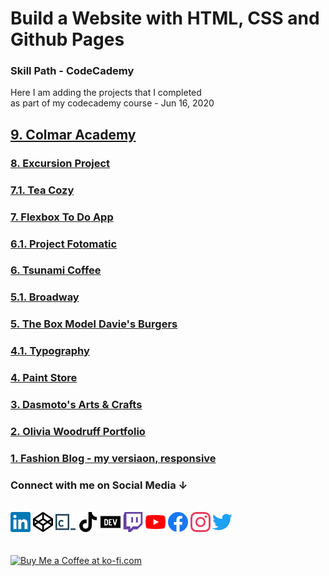 <h1> Build a Website with HTML, CSS and Github Pages</h1><h3>Skill Path - CodeCademy</h3>

<p> Here I am adding the projects that I completed <br> as part of my codecademy course - Jun 16, 2020</p>

<h2><a href="https://esteecodes.github.io/bootstrap5-Hebrew-blog-rtl/" target="_blank">9. Colmar Academy</a></h2>
<h3><a href="https://esteecodes.github.io/bootstrap5-Hebrew-blog-rtl/" target="_blank">8. Excursion Project</a></h3>
<h3><a href="https://esteecodes.github.io/bootstrap5-Hebrew-blog-rtl/" target="_blank">7.1. Tea Cozy</a></h3>
<h3><a href="https://esteecodes.github.io/bootstrap5-Hebrew-blog-rtl/" target="_blank">7. Flexbox To Do App</a></h3>
<h3><a href="https://esteecodes.github.io/bootstrap5-Hebrew-blog-rtl/" target="_blank">6.1. Project Fotomatic</a></h3>
<h3><a href="https://esteecodes.github.io/bootstrap5-Hebrew-blog-rtl/" target="_blank">6. Tsunami Coffee</a></h3>
<h3><a href="https://esteecodes.github.io/bootstrap5-Hebrew-blog-rtl/" target="_blank">5.1. Broadway</a></h3>
<h3><a href="https://esteecodes.github.io/bootstrap5-Hebrew-blog-rtl/" target="_blank">5. The Box Model Davie's Burgers</a></h3>
<h3><a href="https://esteecodes.github.io/bootstrap5-Hebrew-blog-rtl/" target="_blank">4.1. Typography</a></h3>
<h3><a href="https://esteecodes.github.io/bootstrap5-Hebrew-blog-rtl/" target="_blank">4. Paint Store</a></h3>
<h3><a href="https://esteecodes.github.io/bootstrap5-Hebrew-blog-rtl/" target="_blank">3. Dasmoto's Arts & Crafts</a></h3>
<h3><a href="https://esteecodes.github.io/bootstrap5-Hebrew-blog-rtl/" target="_blank">2. Olivia Woodruff Portfolio</a></h3>
<h3><a href="https://esteecodes.github.io/bootstrap5-Hebrew-blog-rtl/" target="_blank">1. Fashion Blog - my versiaon, responsive</a></h3>

<h3>Connect with me on Social Media ↓</h3>
<br/>
<a href="https://www.linkedin.com/in/esteecodes/" target="_blank"><img src="https://github.com/esteecodes/icons/blob/main/icomoon/PNG/linkedin.png?raw=true"></a>
<a href="https://codepen.io/esteecodes" target="_blank"><img src="https://github.com/esteecodes/icons/blob/main/icomoon/PNG/codepen.png?raw=true"></a>
<a href="https://www.codecademy.com/profiles/esteecodes" target="_blank"><img src="https://github.com/esteecodes/icons/blob/main/icomoon/PNG/codecademy.png?raw=true"></a>
<a href="https://www.tiktok.com/@esteecodes" target="_blank"><img src="https://github.com/esteecodes/icons/blob/main/icomoon/PNG/tiktok.png?raw=true"></a>
<a href="https://dev.to/esteecodes" target="_blank"><img src="https://github.com/esteecodes/icons/blob/main/icomoon/PNG/dev-dot-to.png?raw=true"></a>
<a href="https://www.twitch.tv/esteecodes" target="_blanc"><img src="https://github.com/esteecodes/icons/blob/main/icomoon/PNG/twitch.png?raw=true"></a>
<a href="https://www.youtube.com/c/EsteeCodes" target="_blank"><img src="https://github.com/esteecodes/icons/blob/main/icomoon/PNG/youtube.png?raw=true"></a>
<a href="https://www.facebook.com/esteecodes" target="_blank"><img src="https://github.com/esteecodes/icons/blob/main/icomoon/PNG/facebook.png?raw=true"></a>
<a href="https://www.instagram.com/esteecodes/" target="_blank"><img src="https://github.com/esteecodes/icons/blob/main/icomoon/PNG/instagram.png?raw=true"></a>
<a href="https://twitter.com/esteecodes" target="_blank"><img src="https://github.com/esteecodes/icons/blob/main/icomoon/PNG/twitter.png?raw=true"></a>
<br><br><br>
<a href='https://ko-fi.com/esteecodes' target='_blank'><img height='36' style='border:0px;height:36px;' src='https://cdn.ko-fi.com/cdn/kofi2.png?v=3' border='0' alt='Buy Me a Coffee at ko-fi.com' /></a>

